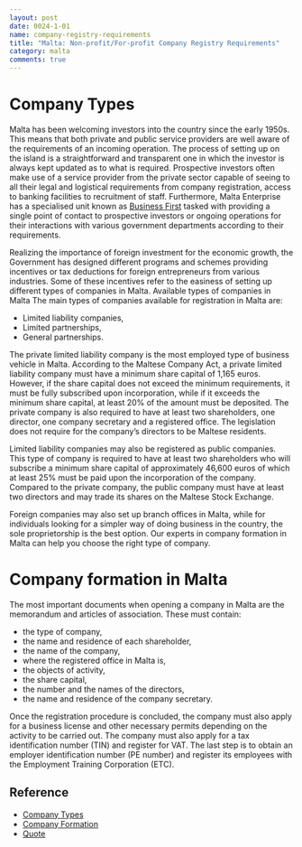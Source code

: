 ```yaml
---
layout: post
date: 0024-1-01
name: company-registry-requirements
title: "Malta: Non-profit/For-profit Company Registry Requirements"
category: malta
comments: true
---
```

# Company Types

Malta has been welcoming investors into the country since the early 1950s. This means that both private and public service providers are well aware of the requirements of an incoming operation. The process of setting up on the island is a straightforward and transparent one in which the investor is always kept updated as to what is required. Prospective investors often make use of a service provider from the private sector capable of seeing to all their legal and logistical requirements from company registration, access to banking facilities to recruitment of staff. Furthermore, Malta Enterprise has a specialised unit known as [Business First](http://businessfirst.com.mt) tasked with providing a single point of contact to prospective investors or ongoing operations for their interactions with various government departments according to their requirements.
 
Realizing the importance of foreign investment for the economic growth, the Government has designed different programs and schemes providing incentives or tax deductions for foreign entrepreneurs from various industries. Some of these incentives refer to the easiness of setting up different types of companies in Malta.
Available types of companies in Malta
The main types of companies available for registration in Malta are:

* Limited liability companies,
* Limited partnerships,
* General partnerships.

The private limited liability company is the most employed type of business vehicle in Malta. According to the Maltese Company Act, a private limited liability company must have a minimum share capital of  1,165 euros. However, if the share capital does not exceed the minimum requirements, it must be fully subscribed upon incorporation, while if it exceeds the minimum share capital, at least 20% of the amount must be deposited. The private company is also required to have at least two shareholders, one director, one company secretary and a registered office. The legislation does not require for the company’s directors to be Maltese residents.

Limited liability companies may also be registered as public companies. This type of company is required to have at least two shareholders who will subscribe a minimum share capital of approximately 46,600 euros of which at least 25% must be paid upon the incorporation of the company. Compared to the private company, the public company must have at least two directors and may trade its shares on the Maltese Stock Exchange.

Foreign companies may also set up branch offices in Malta, while for individuals looking for a simpler way of doing business in the country, the sole proprietorship is the best option. Our experts in company formation in Malta can help you choose the right type of company.

# Company formation in Malta

The most important documents when opening a company in Malta are the memorandum and articles of association. These must contain:

* the type of company,
* the name and residence of each shareholder,
* the name of the company,
* where the registered office in Malta is,
* the objects of activity,
* the share capital,
* the number and the names of the directors,
* the name and residence of the company secretary.

Once the registration procedure is concluded, the company must also apply for a business license and other necessary permits depending on the activity to be carried out. The company must also apply for a tax identification number (TIN) and register for VAT. The last step is to obtain an employer identification number (PE number) and register its employees with the Employment Training Corporation (ETC).

Reference
---

* [Company Types](https://www.mga.org.mt/invest-in-malta/)
* [Company Formation](http://www.justiceservices.gov.mt/DownloadDocument.aspx?app=lom&itemid=8929&l=1)
* [Quote](https://github.com/neo-project/global-blockchain-compliance-hub/blob/master/_posts/Malta/1111-11-01-malta-registry-requirements.md)
